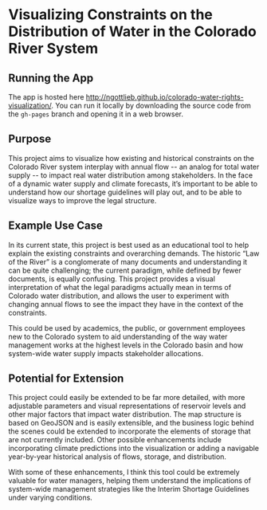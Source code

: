 # Visualizing Constraints on the Distribution of Water in the Colorado River System

## Running the App
The app is hosted here http://ngottlieb.github.io/colorado-water-rights-visualization/. You can run it locally by downloading the source code from the `gh-pages` branch and opening it in a web browser.

## Purpose
This project aims to visualize how existing and historical constraints on the Colorado River system interplay with annual flow -- an analog for total water supply -- to impact real water distribution among stakeholders. In the face of a dynamic water supply and climate forecasts, it’s important to be able to understand how our shortage guidelines will play out, and to be able to visualize ways to improve the legal structure.

## Example Use Case
In its current state, this project is best used as an educational tool to help explain the existing constraints and overarching demands. The historic “Law of the River” is a conglomerate of many documents and understanding it can be quite challenging; the current paradigm, while defined by fewer documents, is equally confusing. This project provides a visual interpretation of what the legal paradigms actually mean in terms of Colorado water distribution, and allows the user to experiment with changing annual flows to see the impact they have in the context of the constraints.

This could be used by academics, the public, or government employees new to the Colorado system to aid understanding of the way water management works at the highest levels in the Colorado basin and how system-wide water supply impacts stakeholder allocations.

## Potential for Extension
This project could easily be extended to be far more detailed, with more adjustable parameters and visual representations of reservoir levels and other major factors that impact water distribution. The map structure is based on GeoJSON and is easily extensible, and the business logic behind the scenes could be extended to incorporate the elements of storage that are not currently included. Other possible enhancements include incorporating climate predictions into the visualization or adding a navigable year-by-year historical analysis of flows, storage, and distribution.

With some of these enhancements, I think this tool could be extremely valuable for water managers, helping them understand the implications of system-wide management strategies like the Interim Shortage Guidelines under varying conditions.

